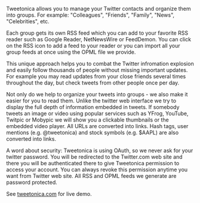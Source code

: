 Tweetonica allows you to manage your Twitter contacts and organize them into groups. For example: "Colleagues", "Friends", "Family", "News", "Celebrities", etc.

Each group gets its own RSS feed which you can add to your favorite RSS reader such as Google Reader, NetNewsWire or FeedDemon. You can click on the RSS icon to add a feed to your reader or you can import all your group feeds at once using the OPML file we provide.

This unique approach helps you to combat the Twitter infromation explosion and easily follow thousands of people without missing important updates. For example you may read updates from your close friends several times throughout the day, but check tweets from other people once per day.

Not only do we help to organize your tweets into groups - we also make it easier for you to read them. Unlike the twitter web interface we try to display the full depth of information embedded in tweets. If somebody tweets an image or video using popular services such as YFrog, YouTube, Twitpic or Mobypic we will show you a clickable thumbnails or the embedded video player. All URLs are converted into links. Hash tags, user mentions (e.g. @tweetonica) and stock symbols (e.g. $AAPL) are also converted into links.

A word about security: Tweetonica is using OAuth, so we never ask for your twitter password. You will be redirected to the Twitter.com web site and there you will be authenticated there to give Tweetonica permission to access your account. You can always revoke this permission anytime you want from Twitter web site. All RSS and OPML feeds we generate are password protected.

See [tweetonica.com](http://tweetonica.com/) for live demo.